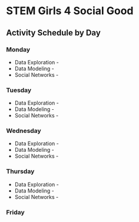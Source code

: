 # STEM Girls 4 Social Good

## Activity Schedule by Day

### Monday
* Data Exploration - 
* Data Modeling -
* Social Networks -

### Tuesday
* Data Exploration - 
* Data Modeling -
* Social Networks -

### Wednesday
* Data Exploration - 
* Data Modeling -
* Social Networks -


### Thursday
* Data Exploration - 
* Data Modeling -
* Social Networks -


### Friday

